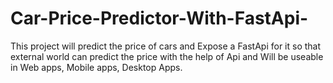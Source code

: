 # Car-Price-Predictor-With-FastApi-
This project will predict the price of cars and Expose a FastApi for it so that external world can predict the price with the help of Api and Will be useable in Web apps, Mobile apps, Desktop Apps.
